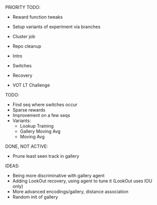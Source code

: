 PRIORITY TODO:
- Reward function tweaks
- Setup variants of experiment via branches

- Cluster job
- Repo cleanup
- Intro
- Switches
- Recovery
- VOT LT Challenge

TODO:
- Find seq where switches occur
- Sparse rewards
- Improvement on a few seqs
- Variants:
    - Lookup Training
    - Gallery Moving Avg
    - Moving Avg

DONE, NOT ACTIVE:
- Prune least seen track in gallery

IDEAS:
- Being more discriminative with gallery agent
- Adding LookOut recovery, using agent to tune it (LookOut uses IOU only)
- More advanced encodings/gallery, distance association
- Random init of gallery
